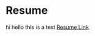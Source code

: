 # Resume
hi hello this is a test [Resume Link]([README.md](https://github.com/ErkoAbdu/Resume/blob/main/README.md)https://github.com/ErkoAbdu/Resume/blob/main/README.md)
